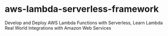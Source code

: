 # aws-lambda-serverless-framework
Develop and Deploy AWS Lambda Functions with Serverless, Learn Lambda Real World Integrations with Amazon Web Services
